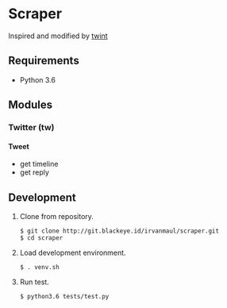 # Scraper
Inspired and modified by [twint](https://github.com/twintproject/twint)

## Requirements
- Python 3.6

## Modules
### Twitter (tw)
#### Tweet
- get timeline
- get reply

## Development
1.  Clone from repository.
    ```
    $ git clone http://git.blackeye.id/irvanmaul/scraper.git
    $ cd scraper
    ```
2.  Load development environment.
    ```
    $ . venv.sh
    ```
3.  Run test.
    ```
    $ python3.6 tests/test.py
    ```
